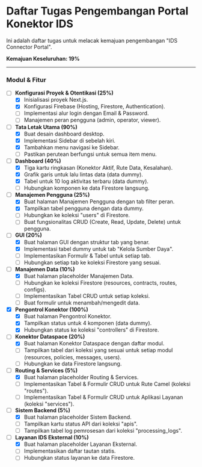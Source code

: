 # Daftar Tugas Pengembangan Portal Konektor IDS

Ini adalah daftar tugas untuk melacak kemajuan pengembangan "IDS Connector Portal".

**Kemajuan Keseluruhan: 19%**

---

### Modul & Fitur

- [ ] **Konfigurasi Proyek & Otentikasi (25%)**
  - [x] Inisialisasi proyek Next.js.
  - [x] Konfigurasi Firebase (Hosting, Firestore, Authentication).
  - [ ] Implementasi alur login dengan Email & Password.
  - [ ] Manajemen peran pengguna (admin, operator, viewer).

- [ ] **Tata Letak Utama (90%)**
  - [x] Buat desain dashboard desktop.
  - [x] Implementasi Sidebar di sebelah kiri.
  - [x] Tambahkan menu navigasi ke Sidebar.
  - [ ] Pastikan perutean berfungsi untuk semua item menu.

- [ ] **Dashboard (40%)**
  - [x] Tiga kartu ringkasan (Konektor Aktif, Rute Data, Kesalahan).
  - [x] Grafik garis untuk lalu lintas data (data dummy).
  - [x] Tabel untuk 10 log aktivitas terbaru (data dummy).
  - [ ] Hubungkan komponen ke data Firestore langsung.

- [ ] **Manajemen Pengguna (25%)**
  - [x] Buat halaman Manajemen Pengguna dengan tab filter peran.
  - [x] Tampilkan tabel pengguna dengan data dummy.
  - [ ] Hubungkan ke koleksi "users" di Firestore.
  - [ ] Buat fungsionalitas CRUD (Create, Read, Update, Delete) untuk pengguna.

- [ ] **GUI (20%)**
  - [x] Buat halaman GUI dengan struktur tab yang benar.
  - [x] Implementasi tabel dummy untuk tab "Kelola Sumber Daya".
  - [ ] Implementasikan Formulir & Tabel untuk setiap tab.
  - [ ] Hubungkan setiap tab ke koleksi Firestore yang sesuai.

- [ ] **Manajemen Data (10%)**
  - [x] Buat halaman placeholder Manajemen Data.
  - [ ] Hubungkan ke koleksi Firestore (resources, contracts, routes, configs).
  - [ ] Implementasikan Tabel CRUD untuk setiap koleksi.
  - [ ] Buat formulir untuk menambah/mengedit data.

- [x] **Pengontrol Konektor (100%)**
  - [x] Buat halaman Pengontrol Konektor.
  - [x] Tampilkan status untuk 4 komponen (data dummy).
  - [x] Hubungkan status ke koleksi "controllers" di Firestore.

- [ ] **Konektor Dataspace (20%)**
  - [x] Buat halaman Konektor Dataspace dengan daftar modul.
  - [ ] Tampilkan tabel dari koleksi yang sesuai untuk setiap modul (resources, policies, messages, users).
  - [ ] Hubungkan ke data Firestore langsung.

- [ ] **Routing & Services (5%)**
  - [x] Buat halaman placeholder Routing & Services.
  - [ ] Implementasikan Tabel & Formulir CRUD untuk Rute Camel (koleksi "routes").
  - [ ] Implementasikan Tabel & Formulir CRUD untuk Aplikasi Layanan (koleksi "services").

- [ ] **Sistem Backend (5%)**
  - [x] Buat halaman placeholder Sistem Backend.
  - [ ] Tampilkan kartu status API dari koleksi "apis".
  - [ ] Tampilkan tabel log pemrosesan dari koleksi "processing_logs".

- [ ] **Layanan IDS Eksternal (10%)**
  - [x] Buat halaman placeholder Layanan Eksternal.
  - [ ] Implementasikan daftar tautan statis.
  - [ ] Hubungkan status layanan ke data Firestore.
